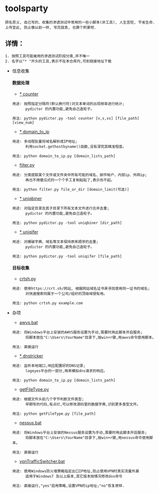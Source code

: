 # toolsparty

```
顾名思义, 自己写的、收集的渗透测试中常用的一些小脚本(非工具), 人生苦短, 节省生命.
上传至此, 防止像以前一样, 写完就丢, 也算个积累吧. 
```


## 详情：

```
1. 按照工具可能被用的渗透测试阶段分类,并不唯一
2. 名字以"* "开头的工具,表示不在本仓库内,可到链接地址下载
```

* 信息收集

    #### 数据处理

    - [* counter](https://github.com/LandGrey/pydictor)

    ```
    用途: 按照指定分隔符(默认换行符)对文本单词的出现频率进行统计;
          pydictor 的内置功能,避免自己造轮子。
    
    用法: python pydictor.py -tool counter [v,s,vs] [file_path] [view_num]
    ```

    - [* domain_to_ip](https://github.com/LandGrey/taoman/blob/master/other/domain_to_ip.py)

    ```
    用途: 多线程批量将域名解析成IP地址;
          利用socket.gethostbyname()函数,没有深究其精准程度。
    
    用法: python domain_to_ip.py [domain_lists_path]
    ```
    - [filter.py](information-gathering/filter.py)

    ```
    用途: 分类提取某个文件或文件夹中所有可能的域名、邮件帐户、内部ip、外网ip;
          再也不用傻瓜式的一个个手工复制粘贴了,表示伤不起。
    
    用法: python filter.py file_or_dir [domain_limit(可选)]
    ```
    - [* uniqbiner](https://github.com/LandGrey/pydictor)

    ```
    用途: 对指定目录及其子目录下所有文本文件进行合并去重;
          pydictor 的内置功能,避免自己造轮子。
    
    用法: python pydictor.py -tool uniqbiner [dir_path]
    ```
    - [* uniqifer](https://github.com/LandGrey/pydictor)

    ```
    用途: 对爆破字典、域名等文本保持原来顺序的去重;
          pydictor 的内置功能,避免自己造轮子。
    
    用法: python pydictor.py -tool uniqifer [file_path]
    ```

    #### 目标收集

    - [crtsh.py](information-gathering/crtsh.py)

    ```
    用途: 使用https://crt.sh/网站, 根据网站域名证书来寻找使用同一证书的域名;
          对快速搜索同属于一个公司/组织的顶级域很有用。
    
    用法: python crtsh.py example.com
    ```

* 杂项
    
    - [awvs.bat](miscellaneous/awvs.bat)

    ```
    用途: 将Windows平台上安装的AWVS服务设置为手动,需要时用此脚本开启服务;
          将脚本放在"C:\Users\YourName"目录下,按win+r键,用awvs命令使用脚本。
    
    用法: 直接运行
    ```
    - [* dnstricker](https://github.com/LandGrey/dnstricker/blob/master/dnstricker.py)

    ```
    用途: 监听本地端口,响应配置好的DNS记录;
          logeyes平台的一部分,用来模拟dns请求的响应。
    
    用法: python domain_to_ip.py [domain_lists_path]
    ```
    - [getFileType.py](miscellaneous/getFileType.py)

    ```
    用途: 根据文件头前几个字节判断文件类型;
          早期写的代码,有点烂,可以修改源码里的数据字典,识别更多类型文件。
    
    用法: python getFileType.py [file_path]
    ```
    - [nessus.bat](miscellaneous/nessus.bat)

    ```
    用途: 将Windows平台上安装的Nessus服务设置为手动,需要时用此脚本开启服务;
          将脚本放在"C:\Users\YourName"目录下,按win+r键,用nessus命令使用脚本。
    
    用法: 直接运行
    ```
    - [vpnTrafficSwitcher.bat](miscellaneous/vpnTrafficSwitcher.bat)

    ```
    用途: 使用Windows防火墙策略指定出口IP地址,防止使用VPN时真实流量外漏
          适用于Windows7 及以上版本,其它版本按情况修改dos命令
    
    用法: 直接运行,"yes"启用策略,设置VPN的ip地址;"no"恢复原样.
    ```
